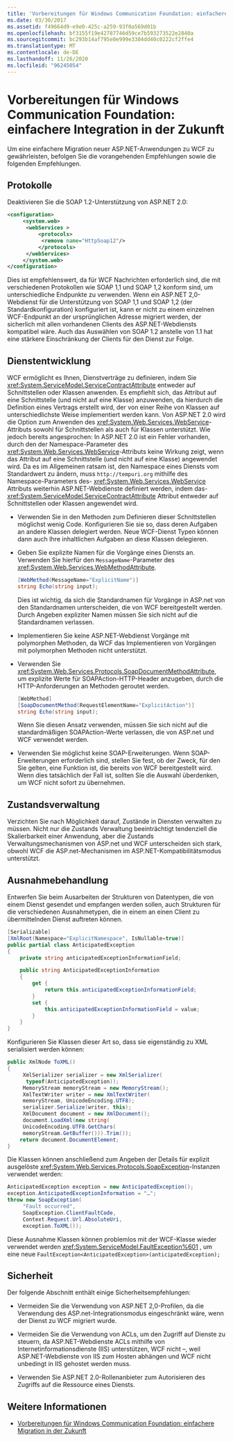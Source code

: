 ```yaml
---
title: 'Vorbereitungen für Windows Communication Foundation: einfachere Integration in der Zukunft'
ms.date: 03/30/2017
ms.assetid: f49664d9-e9e0-425c-a259-93f0a569d01b
ms.openlocfilehash: bf3155f19e42787746d59ce7b593273522e2840a
ms.sourcegitcommit: bc293b14af795e0e999e3304dd40c0222cf2ffe4
ms.translationtype: MT
ms.contentlocale: de-DE
ms.lasthandoff: 11/26/2020
ms.locfileid: "96245054"
---
```

# <a name="anticipating-adopting-the-windows-communication-foundation-easing-future-migration"></a>Vorbereitungen für Windows Communication Foundation: einfachere Integration in der Zukunft

Um eine einfachere Migration neuer ASP.NET-Anwendungen zu WCF zu gewährleisten, befolgen Sie die vorangehenden Empfehlungen sowie die folgenden Empfehlungen.  
  
## <a name="protocols"></a>Protokolle  

 Deaktivieren Sie die SOAP 1.2-Unterstützung von ASP.NET 2.0:  
  
```xml  
<configuration>  
     <system.web>  
      <webServices >  
          <protocols>  
           <remove name="HttpSoap12"/>  
          </protocols>
      </webServices>  
     </system.web>
</configuration>  
```  
  
 Dies ist empfehlenswert, da für WCF Nachrichten erforderlich sind, die mit verschiedenen Protokollen wie SOAP 1,1 und SOAP 1,2 konform sind, um unterschiedliche Endpunkte zu verwenden. Wenn ein ASP.NET 2,0-Webdienst für die Unterstützung von SOAP 1,1 und SOAP 1,2 (der Standardkonfiguration) konfiguriert ist, kann er nicht zu einem einzelnen WCF-Endpunkt an der ursprünglichen Adresse migriert werden, der sicherlich mit allen vorhandenen Clients des ASP.NET-Webdiensts kompatibel wäre. Auch das Auswählen von SOAP 1.2 anstelle von 1.1 hat eine stärkere Einschränkung der Clients für den Dienst zur Folge.  
  
## <a name="service-development"></a>Dienstentwicklung  

 WCF ermöglicht es Ihnen, Dienstverträge zu definieren, indem Sie <xref:System.ServiceModel.ServiceContractAttribute> entweder auf Schnittstellen oder Klassen anwenden. Es empfiehlt sich, das Attribut auf eine Schnittstelle (und nicht auf eine Klasse) anzuwenden, da hierdurch die Definition eines Vertrags erstellt wird, der von einer Reihe von Klassen auf unterschiedlichste Weise implementiert werden kann. Von ASP.NET 2.0 wird die Option zum Anwenden des <xref:System.Web.Services.WebService>-Attributs sowohl für Schnittstellen als auch für Klassen unterstützt. Wie jedoch bereits angesprochen: In ASP.NET 2.0 ist ein Fehler vorhanden, durch den der Namespace-Parameter des <xref:System.Web.Services.WebService>-Attributs keine Wirkung zeigt, wenn das Attribut auf eine Schnittstelle (und nicht auf eine Klasse) angewendet wird. Da es im Allgemeinen ratsam ist, den Namespace eines Diensts vom Standardwert zu ändern, muss `http://tempuri.org` mithilfe des Namespace-Parameters des- <xref:System.Web.Services.WebService> Attributs weiterhin ASP.NET-Webdienste definiert werden, indem das- <xref:System.ServiceModel.ServiceContractAttribute> Attribut entweder auf Schnittstellen oder Klassen angewendet wird.  
  
- Verwenden Sie in den Methoden zum Definieren dieser Schnittstellen möglichst wenig Code. Konfigurieren Sie sie so, dass deren Aufgaben an andere Klassen delegiert werden. Neue WCF-Dienst Typen können dann auch Ihre inhaltlichen Aufgaben an diese Klassen delegieren.  
  
- Geben Sie explizite Namen für die Vorgänge eines Diensts an. Verwenden Sie hierfür den `MessageName`-Parameter des <xref:System.Web.Services.WebMethodAttribute>.  
  
    ```csharp  
    [WebMethod(MessageName="ExplicitName")]  
    string Echo(string input);  
    ```  
  
     Dies ist wichtig, da sich die Standardnamen für Vorgänge in ASP.net von den Standardnamen unterscheiden, die von WCF bereitgestellt werden. Durch Angeben expliziter Namen müssen Sie sich nicht auf die Standardnamen verlassen.  
  
- Implementieren Sie keine ASP.NET-Webdienst Vorgänge mit polymorphen Methoden, da WCF das Implementieren von Vorgängen mit polymorphen Methoden nicht unterstützt.  
  
- Verwenden Sie <xref:System.Web.Services.Protocols.SoapDocumentMethodAttribute>, um explizite Werte für SOAPAction-HTTP-Header anzugeben, durch die HTTP-Anforderungen an Methoden geroutet werden.  
  
    ```csharp  
    [WebMethod]  
    [SoapDocumentMethod(RequestElementName="ExplicitAction")]  
    string Echo(string input);  
    ```  
  
     Wenn Sie diesen Ansatz verwenden, müssen Sie sich nicht auf die standardmäßigen SOAPAction-Werte verlassen, die von ASP.net und WCF verwendet werden.  
  
- Verwenden Sie möglichst keine SOAP-Erweiterungen. Wenn SOAP-Erweiterungen erforderlich sind, stellen Sie fest, ob der Zweck, für den Sie gelten, eine Funktion ist, die bereits von WCF bereitgestellt wird. Wenn dies tatsächlich der Fall ist, sollten Sie die Auswahl überdenken, um WCF nicht sofort zu übernehmen.  
  
## <a name="state-management"></a>Zustandsverwaltung  

 Verzichten Sie nach Möglichkeit darauf, Zustände in Diensten verwalten zu müssen. Nicht nur die Zustands Verwaltung beeinträchtigt tendenziell die Skalierbarkeit einer Anwendung, aber die Zustands Verwaltungsmechanismen von ASP.net und WCF unterscheiden sich stark, obwohl WCF die ASP.net-Mechanismen im ASP.NET-Kompatibilitätsmodus unterstützt.  
  
## <a name="exception-handling"></a>Ausnahmebehandlung  

 Entwerfen Sie beim Ausarbeiten der Strukturen von Datentypen, die von einem Dienst gesendet und empfangen werden sollen, auch Strukturen für die verschiedenen Ausnahmetypen, die in einem an einen Client zu übermittelnden Dienst auftreten können.  
  
```csharp  
[Serializable]  
[XmlRoot(Namespace="ExplicitNamespace", IsNullable=true)]  
public partial class AnticipatedException
{
    private string anticipatedExceptionInformationField;  

    public string AnticipatedExceptionInformation
    {  
        get {
            return this.anticipatedExceptionInformationField;  
        }  
        set {  
            this.anticipatedExceptionInformationField = value;  
        }  
    }  
}  
```  
  
 Konfigurieren Sie Klassen dieser Art so, dass sie eigenständig zu XML serialisiert werden können:  
  
```csharp  
public XmlNode ToXML()  
{  
     XmlSerializer serializer = new XmlSerializer(  
      typeof(AnticipatedException));  
     MemoryStream memoryStream = new MemoryStream();  
     XmlTextWriter writer = new XmlTextWriter(  
     memoryStream, UnicodeEncoding.UTF8);  
     serializer.Serialize(writer, this);  
     XmlDocument document = new XmlDocument();  
     document.LoadXml(new string(  
     UnicodeEncoding.UTF8.GetChars(  
     memoryStream.GetBuffer())).Trim());  
    return document.DocumentElement;  
}  
```  
  
 Die Klassen können anschließend zum Angeben der Details für explizit ausgelöste <xref:System.Web.Services.Protocols.SoapException>-Instanzen verwendet werden:  
  
```csharp  
AnticipatedException exception = new AnticipatedException();  
exception.AnticipatedExceptionInformation = "…";  
throw new SoapException(  
     "Fault occurred",  
     SoapException.ClientFaultCode,  
     Context.Request.Url.AbsoluteUri,  
     exception.ToXML());  
```  
  
 Diese Ausnahme Klassen können problemlos mit der WCF-Klasse wieder verwendet werden <xref:System.ServiceModel.FaultException%601> , um eine neue `FaultException<AnticipatedException>(anticipatedException);`  
  
## <a name="security"></a>Sicherheit  

 Der folgende Abschnitt enthält einige Sicherheitsempfehlungen:  
  
- Vermeiden Sie die Verwendung von ASP.NET 2,0-Profilen, da die Verwendung des ASP.net-Integrationsmodus eingeschränkt wäre, wenn der Dienst zu WCF migriert wurde.  
  
- Vermeiden Sie die Verwendung von ACLs, um den Zugriff auf Dienste zu steuern, da ASP.NET-Webdienste ACLs mithilfe von Internetinformationsdienste (IIS) unterstützen, WCF nicht –, weil ASP.NET-Webdienste von IIS zum Hosten abhängen und WCF nicht unbedingt in IIS gehostet werden muss.  
  
- Verwenden Sie ASP.NET 2.0-Rollenanbieter zum Autorisieren des Zugriffs auf die Ressource eines Diensts.  
  
## <a name="see-also"></a>Weitere Informationen

- [Vorbereitungen für Windows Communication Foundation: einfachere Migration in der Zukunft](anticipating-adopting-the-wcf-easing-future-integration.md)
